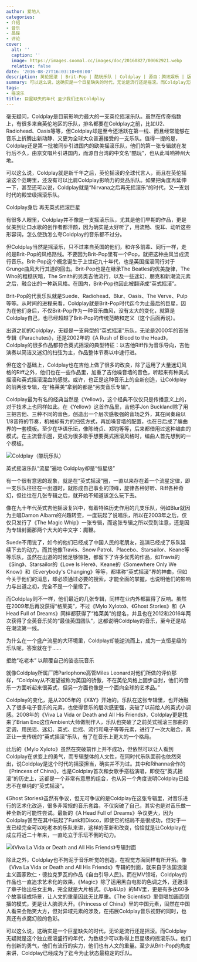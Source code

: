 ```yaml
---
author: 爱地人
categories:
- 介绍
- 音乐
- 品碟
- 评论
cover:
  alt: ''
  caption: ''
  image: https://images.soomal.cc/images/doc/20160827/00062921.webp
  relative: false
date: '2016-08-27T16:03:10+08:00'
description: 英伦摇滚 | Brit-Pop | 酷玩乐队 | Coldplay | 源自：腾讯娱乐 | 版权：转载 |  平均/总评分：10.00/80
summary: 可以这么说，这确实是一个巨星缺失的时代，无论是流行还是摇滚。而Coldplay无疑就是这个独立摇滚盛行的年代，为数极少可以称得上巨星级的摇滚乐队。他们有创新的勇气，他们有流行的实力，他们也有人文的重量。至少从Brit-Pop的角度来讲，Coldplay已经成为了迄今为止状态最稳定的乐队。
tags:
- 摇滚乐
title: 巨星缺失的年代 至少我们还有Coldplay
---
```


毫无疑问，Coldplay是目前影响力最大的一支英伦摇滚乐队。虽然在传奇指数上，有很多来自英伦地区的乐队，排名都要在Coldplay之前，比如U2、Radiohead、Oasis等等，但Coldplay却是至今还活跃在第一线、而且经常能够在音乐上折腾出新动静、又更为全球大众普遍接受的一支乐队。值得一提的是，Coldplay还是第一批被同步引进国内的欧美摇滚乐队，他们的第一张专辑就在发行后不久，由京文唱片引进国内，而源自台湾的中文名“酷玩”，也从此叫响神州大地。

可以这么说，Coldplay就是新千年之后，英伦摇滚的全球代言人，而且在英伦摇滚这个范畴里，还没有可以比肩Coldplay影响力的竞品乐队。如果把角度再延伸一下，甚至还可以说，Coldplay就是“Nirvana之后再无摇滚乐”的时代，又一支划时代的殿堂级摇滚乐队。

Coldplay身后 再无英式摇滚巨星

有很多人眼里，Coldplay并不像是一支摇滚乐队，尤其是他们早期的作品，更是优美到让口水歌的创作者都汗颜，因为确实是太好听了，用流畅、悦耳、动听这些形容词，怎么使劲怎么夸Coldplay的音乐都不过分。

但Coldplay当然是摇滚乐，只不过来自英国的他们，和许多前辈、同行一样，走的是Brit-Pop的风格路线。不要因为Brit-Pop里有一个Pop，就把这种曲风当成流行音乐。Brit-Pop这个概念诞生于上世纪九十年代，也是英国摇滚同行对于Grunge曲风大行其道的回击。Brit-Pop也是在继承The Beatles的优美旋律，The Who的粗糙灰暗，The Smith的另类吉他流行，以及一些迷幻、朋克和新潮流元素之后，融合出的一种新风格。在国内，Brit-Pop也因此被翻译成“英式摇滚”。

Brit-Pop的代表乐队就是Suede、Radiohead、Blur、Oasis、The Verve、Pulp等等。从时间的进程来看，Coldplay就是Brit-Pop时代迄今为止最后的巨星，因为在他们身后，不仅Brit-Pop作为一种音乐曲风，没有太大的变化，就算是Coldplay自己，也已经超越了Brit-Pop的传统范畴和定义（这个后面再说）。

出道之初的Coldplay，无疑是一支典型的“英式摇滚”乐队，无论是2000年的首张专辑《Parachutes》，还是2002年的《A Rush of Blood to the Head》，Coldplay的很多作品都符合英式摇滚的典型特征：以吉他Riff作为音乐导向，吉他演奏以简洁又迷幻的扫弦为主，作品整体节奏以中速行进。

但在这个基础上，Coldplay也在吉他上做了很多的改良，除了运用了大量迷幻风格的Riff之外，他们也在一些作品里，加重了吉他噪音墙的音色，听起来有种美式摇滚和英式摇滚混血的感觉。或许，也正是这种音乐上的全新创造，让Coldplay的前两张专辑，在“格莱美”拿到的都是“另类音乐专辑”。

Coldplay最为有名的经典当然是《Yellow》，这个经典不仅仅只是传播意义上的，对于技术上也同样如此。在《Yellow》这首作品里，吉他手Jon Buckland除了用三把吉他、三种不同的音色，创造出一个层次感极强的音场之外，其在间奏段以1/8音符的节奏，机械却有力的扫弦方式，再加噪音墙的配置，也在日后成了编曲界的一套模板。至少在华语乐坛，像陈绮贞、郑钧等等，后来都借用过这种编曲的模式。在主流音乐圈，更成为很多歌手想要英式摇滚风格时，编曲人首先想到的一个模板。



![Coldplay（酷玩乐队）](https://images.soomal.cc/images/doc/20160827/00062921.webp)





英式摇滚乐队“流星”遍地 Coldplay却是“恒星级”

有一个很有意思的现象，就是在“英式摇滚”圈，一直以来存在着一个流星定律，即一支乐队往往在一出道时，就形成自己事业的顶峰，旋律各种好听、Riff各种奇幻，但往往在几张专辑之后，就开始不知道该怎么玩下去。

像在九十年代英式吉他摇滚复兴中，有着特殊历史作用的几支乐队，例如Blur就因为主唱Damon Albarn的兴趣转变，一度玩起了说唱乐，所以在2003年之后，仅仅只发行了《The Magic Whip》一张专辑，而这张专辑之所以受到注意，还是因为专辑封面那两个大大的中文字：魔鞭。

Suede不用说了，如今的他们已经成了中国人民的老朋友，巡演已经成了乐队延续下去的动力。而其他像Travis、Snow Patrol、Placebo、Starsailor、Keane等等乐队，虽然在出道的时候足够惊艳，都留下了许多优秀的作品，如Travis的《Sing》、Starsailor的《Love Is Here》、Keane的《Somewhere Only We Know》和《Everybody's Changing》等等，都堪称“英式摇滚”界的神曲，但如今关于他们的消息，却必须通过必要的搜索，才能全面的掌握，也说明他们的影响力与出道之初，完全不是一个量级了。

而Coldplay则不一样，他们最近的几张专辑，同样在业内外都赢得了反响。虽然在2009年后再没获得“格莱美”，不过《Mylo Xyloto》、《Ghost Stories》和《A Head Full of Dreams》同样都获得了“格莱美”的提名，并且也在2012和2016年两次获得了全英音乐奖的“最佳英国团队”，这都说明Coldplay的音乐，至今还是站在潮流第一线。

为什么在一个盛产流星的大环境里，Coldplay却能逆流而上，成为一支恒星级的乐队呢，答案就在于……

拒绝“吃老本” 以颠覆自己的姿态玩音乐

就像Coldplay所属厂牌Parlophone高管Miles Leonard对他们所做的评价那样，“Coldplay从不渴望被称为英国的骄傲，不在英伦风格上固步自封，他们的音乐一方面听起来很英式，但另一方面也像是一个面向全球的艺术品。”

Coldplay的变化，是从2005年的《X&Y》开始的。乐队在这张专辑里，也开始融入了很多电子音乐的元素，也使得音乐的层次感更强，突破了以前给人的英式小调感。2008年的《Viva La Vida or Death and All His Friends》，Coldplay更是找来了Brian Eno这位Ambient大师做制作人，乐队也突破了之前英式摇滚三部曲的定调，用民谣、迷幻、英式、后摇、流行和电子等等元素，进行了一次大融合，真正让一支传统的“英式摇滚”乐队，有了在音乐上更大的一个格局。



此后的《Mylo Xyloto》虽然在突破前作上并不成功，但依然可以让人看到Coldplay在求变上的勇气，而专辑整体的人文性，在同时代乐队面前也依然突出，说Coldplay是这个时代的摇滚担当，确实并不为过。其中和Rihanna合作的《Princess of China》，也是Coldplay首次和女歌手搭档演唱，即使在“英式摇滚”的历史上，这都是一个非常有意思的组合，也从另一个角度说明Coldplay已经志不在单纯的“英式摇滚”。



《Ghost Stories》虽然有争议，但无可争议的是Coldplay在这张专辑里，对音乐进行的艺术化改造，很多非常规的音乐套路，不仅突破了自己，其实也是对音乐做一种全新的可能性尝试。最新的《A Head Full of Dreams》争议更大，因为Coldplay甚至在其中玩起了Funk和Disco，即使它的结局不是很成功，但对于一支已经完全可以吃老本的乐队来讲，这样的革新和改变，恰恰就是让Coldplay在成立将近二十年来，一直屹立于乐坛不倒的动力。

![《Viva La Vida or Death and All His Friends》专辑封面](https://images.soomal.cc/images/doc/20160827/00062920_01.webp)





除此之外，Coldplay也不拘泥于音乐听觉的创造，在视觉方面同样有所开拓。像《Viva La Vida or Death and All His Friends》专辑的封面，就来自于法国浪漫主义画家欧仁・德拉克罗瓦的作品《自由引导人民》。而在MV领域，Coldplay的作品也一直追求艺术化的效果，《Magic》除了运用黑白电影的色调之外，还邀请了章子怡出任女主角，完全就是大片格式。《Up&Up》的MV里，更是有多达60多个故事组成场景，让人文的重量因此无比厚重。《The Scientist》里倒唱加画面倒播的模式，更是让人脑洞大开。《Princess of China》里的中国元素，固然在中国人看来会贻笑大方，但对异域元素的涉及，在拓展Coldplay音乐视野的同时，也真还有点魔幻般的色彩。

可以这么说，这确实是一个巨星缺失的时代，无论是流行还是摇滚。而Coldplay无疑就是这个独立摇滚盛行的年代，为数极少可以称得上巨星级的摇滚乐队。他们有创新的勇气，他们有流行的实力，他们也有人文的重量。至少从Brit-Pop的角度来讲，Coldplay已经成为了迄今为止状态最稳定的乐队。